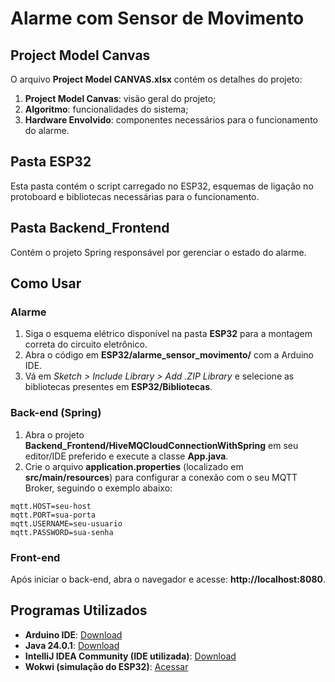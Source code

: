 # Alarme com Sensor de Movimento

## Project Model Canvas
O arquivo **Project Model CANVAS.xlsx** contém os detalhes do projeto:  
1. **Project Model Canvas**: visão geral do projeto;  
2. **Algoritmo**: funcionalidades do sistema;  
3. **Hardware Envolvido**: componentes necessários para o funcionamento do alarme.  

## Pasta ESP32
Esta pasta contém o script carregado no ESP32, esquemas de ligação no protoboard e bibliotecas necessárias para o funcionamento.

## Pasta Backend_Frontend
Contém o projeto Spring responsável por gerenciar o estado do alarme.

## Como Usar 

### Alarme
1. Siga o esquema elétrico disponível na pasta **ESP32** para a montagem correta do circuito eletrônico.  
2. Abra o código em **ESP32/alarme_sensor_movimento/** com a Arduino IDE.  
3. Vá em *Sketch > Include Library > Add .ZIP Library* e selecione as bibliotecas presentes em **ESP32/Bibliotecas**.  

### Back-end (Spring)
1. Abra o projeto **Backend_Frontend/HiveMQCloudConnectionWithSpring** em seu editor/IDE preferido e execute a classe **App.java**.  
2. Crie o arquivo **application.properties** (localizado em **src/main/resources**) para configurar a conexão com o seu MQTT Broker, seguindo o exemplo abaixo:  

~~~properties
mqtt.HOST=seu-host
mqtt.PORT=sua-porta
mqtt.USERNAME=seu-usuario
mqtt.PASSWORD=sua-senha
~~~

### Front-end
Após iniciar o back-end, abra o navegador e acesse: **http://localhost:8080**.  

## Programas Utilizados
- **Arduino IDE**: [Download](https://downloads.arduino.cc/arduino-ide/arduino-ide_2.3.6_Windows_64bit.exe)  
- **Java 24.0.1**: [Download](https://www.oracle.com/java/technologies/javase/jdk24-archive-downloads.html)  
- **IntelliJ IDEA Community (IDE utilizada)**: [Download](https://www.jetbrains.com/idea/download/?section=windows)  
- **Wokwi (simulação do ESP32)**: [Acessar](https://wokwi.com/)  
